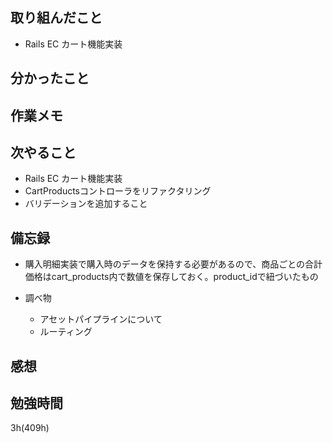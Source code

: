 ## 取り組んだこと
- Rails EC  カート機能実装

## 分かったこと

## 作業メモ

## 次やること
- Rails EC  カート機能実装
- CartProductsコントローラをリファクタリング
- バリデーションを追加すること

## 備忘録
  - 購入明細実装で購入時のデータを保持する必要があるので、商品ごとの合計価格はcart_products内で数値を保存しておく。product_idで紐づいたもの 

- 調べ物
  - アセットパイプラインについて
  - ルーティング

## 感想

## 勉強時間
3h(409h)